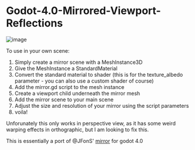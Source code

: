 # Godot-4.0-Mirrored-Viewport-Reflections

![image](https://user-images.githubusercontent.com/45134207/226067492-52fa62c2-81c2-4733-a1d5-20b580fe9075.png)

To use in your own scene: 

1. Simply create a mirror scene with a MeshInstance3D
2. Give the MeshInstance a StandardMaterial
3. Convert the standard material to shader (this is for the texture_albedo parameter - you can also use a custom shader of course)
4. Add the mirror.gd script to the mesh instance
5. Create a viewport child underneath the mirror mesh
6. Add the mirror scene to your main scene
7. Adjust the size and resolution of your mirror using the script parameters
8. voila!

Unforunately this only works in perspective view, as it has some weird warping effects in orthographic, but I am looking to fix this.

This is essentially a port of @JFonS' [mirror](https://github.com/JFonS/godot-mirror-example) for godot 4.0 
